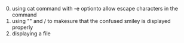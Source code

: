 0. using cat command with -e optionto allow escape characters in the command
1. using "" and / to makesure that the confused smiley is displayed properly
2. displaying a file

